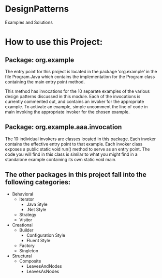 # DesignPatterns
Examples and Solutions


# How to use this Project:

## Package:  org.example

The entry point for this project is located in the package ‘org.example’ in the file Program.Java which contains the implementation for the Program class containing the main entry point method.

This method has invocations for the 10 separate examples of the various design patterns discussed in this module.  Each of the invocations is currently commented out, and contains an invoker for the appropriate example.  To activate an example, simple uncomment the line of code in main invoking the appropriate invoker for the chosen example.

## Package:  org.example.aaa.invocation

The 10 individual invokers are classes located in this package.  Each invoker contains the effective entry point to that example.  Each invoker class exposes a public static void run() method to serve as an entry point.  The code you will find in this class is similar to what you might find in a standalone example containing its own static void main.




## The other packages in this project fall into the following categories: 

-	Behavioral
    *	Iterator
        +	Java Style
        +	.Net Style
    *	Strategy
    *	Visitor
-	Creational
    *	Builder
         +	Configuration Style
         +	Fluent Style
    *	Factory
    *	Singleton
-	Structural
    *	Composite
         +	LeavesAndNodes
         +	LeavesAsNodes


